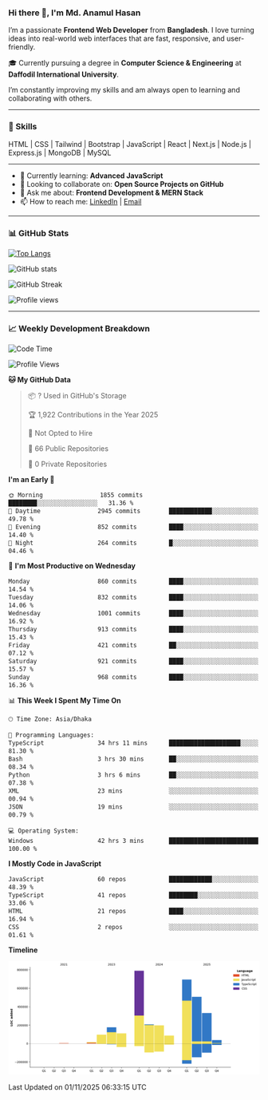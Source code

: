 ### Hi there 👋, I'm Md. Anamul Hasan

I’m a passionate **Frontend Web Developer** from **Bangladesh**. I love turning ideas into real-world web interfaces that are fast, responsive, and user-friendly.

🎓 Currently pursuing a degree in **Computer Science & Engineering** at **Daffodil International University**.

I’m constantly improving my skills and am always open to learning and collaborating with others.

---

### 🚀 Skills
HTML | CSS | Tailwind | Bootstrap | JavaScript | React | Next.js | Node.js | Express.js | MongoDB | MySQL 

---

- 🌱 Currently learning: **Advanced JavaScript**
- 👯 Looking to collaborate on: **Open Source Projects on GitHub**
- 💬 Ask me about: **Frontend Development & MERN Stack**
- 📫 How to reach me: [LinkedIn](https://www.linkedin.com/in/mdanamulhasan201) | [Email](mailto:anamulhasan3625@gmail.com)

---

### 📊 GitHub Stats

[![Top Langs](https://github-readme-stats.vercel.app/api/top-langs/?username=mdanamulhasan201&layout=compact)](https://github.com/anuraghazra/github-readme-stats)

![GitHub stats](https://github-readme-stats.vercel.app/api?username=mdanamulhasan201&show_icons=true&count_private=true&theme=tokyonight)

![GitHub Streak](https://streak-stats.demolab.com?user=mdanamulhasan201&theme=tokyonight)

![Profile views](https://gpvc.arturio.dev/mdanamulhasan201)

---

### 📈 Weekly Development Breakdown

<!--START_SECTION:waka-->
![Code Time](http://img.shields.io/badge/Code%20Time-938%20hrs%2049%20mins-blue)

![Profile Views](http://img.shields.io/badge/Profile%20Views-0-blue)

**🐱 My GitHub Data** 

> 📦 ? Used in GitHub's Storage 
 > 
> 🏆 1,922 Contributions in the Year 2025
 > 
> 🚫 Not Opted to Hire
 > 
> 📜 66 Public Repositories 
 > 
> 🔑 0 Private Repositories 
 > 
**I'm an Early 🐤** 

```text
🌞 Morning                1855 commits        ████████░░░░░░░░░░░░░░░░░   31.36 % 
🌆 Daytime                2945 commits        ████████████░░░░░░░░░░░░░   49.78 % 
🌃 Evening                852 commits         ████░░░░░░░░░░░░░░░░░░░░░   14.40 % 
🌙 Night                  264 commits         █░░░░░░░░░░░░░░░░░░░░░░░░   04.46 % 
```
📅 **I'm Most Productive on Wednesday** 

```text
Monday                   860 commits         ████░░░░░░░░░░░░░░░░░░░░░   14.54 % 
Tuesday                  832 commits         ████░░░░░░░░░░░░░░░░░░░░░   14.06 % 
Wednesday                1001 commits        ████░░░░░░░░░░░░░░░░░░░░░   16.92 % 
Thursday                 913 commits         ████░░░░░░░░░░░░░░░░░░░░░   15.43 % 
Friday                   421 commits         ██░░░░░░░░░░░░░░░░░░░░░░░   07.12 % 
Saturday                 921 commits         ████░░░░░░░░░░░░░░░░░░░░░   15.57 % 
Sunday                   968 commits         ████░░░░░░░░░░░░░░░░░░░░░   16.36 % 
```


📊 **This Week I Spent My Time On** 

```text
🕑︎ Time Zone: Asia/Dhaka

💬 Programming Languages: 
TypeScript               34 hrs 11 mins      ████████████████████░░░░░   81.30 % 
Bash                     3 hrs 30 mins       ██░░░░░░░░░░░░░░░░░░░░░░░   08.34 % 
Python                   3 hrs 6 mins        ██░░░░░░░░░░░░░░░░░░░░░░░   07.38 % 
XML                      23 mins             ░░░░░░░░░░░░░░░░░░░░░░░░░   00.94 % 
JSON                     19 mins             ░░░░░░░░░░░░░░░░░░░░░░░░░   00.79 % 

💻 Operating System: 
Windows                  42 hrs 3 mins       █████████████████████████   100.00 % 
```

**I Mostly Code in JavaScript** 

```text
JavaScript               60 repos            ████████████░░░░░░░░░░░░░   48.39 % 
TypeScript               41 repos            ████████░░░░░░░░░░░░░░░░░   33.06 % 
HTML                     21 repos            ████░░░░░░░░░░░░░░░░░░░░░   16.94 % 
CSS                      2 repos             ░░░░░░░░░░░░░░░░░░░░░░░░░   01.61 % 
```



**Timeline**

![Lines of Code chart](https://raw.githubusercontent.com/mdanamulhasan201/mdanamulhasan201/main/assets/bar_graph.png)


 Last Updated on 01/11/2025 06:33:15 UTC
<!--END_SECTION:waka-->
